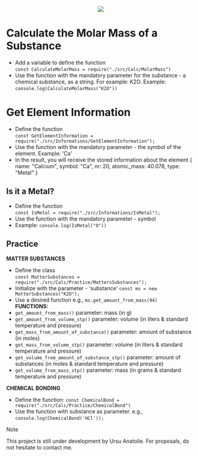 <p align=center><img src="https://github.com/anatolieursu/chemistryisfun/assets/104382017/1df6e785-be3a-4eab-8fb6-47a943cba31b"></p>

# Calculate the Molar Mass of a Substance
- Add a variable to define the function <br>
  `const CalculateMolarMass = require("./src/Calc/MolarMass")`
- Use the function with the mandatory parameter for the substance - a chemical substance, as a string. For example: K2O. Example: <br>
  `console.log(CalculateMolarMass("K2O"))`

# Get Element Information
- Define the function <br>
  `const GetElementInformation = require("./src/Informations/GetElementInformation");`
- Use the function with the mandatory parameter - the symbol of the element. Example: 'Ca'
- In the result, you will receive the stored information about the element
  {
  name: "Calcium",
  symbol: "Ca",
  nr: 20,
  atomic_mass: 40.078,
  type: "Metal"
  }

## Is it a Metal?
- Define the function <br>
  `const IsMetal = require("./src/Informations/IsMetal");`
- Use the function with the mandatory parameter - symbol
- Example: `console.log(IsMetal("O"))`

## Practice
**MATTER SUBSTANCES** <br>
- Define the class <br>
  `const MatterSubstances = require("./src/Calc/Practice/MattersSubstances");`
- Initialize with the parameter - 'substance'
  `const ms = new MatterSubstances("K2O");`
- Use a desired function
  e.g., `ms.get_amount_from_mass(94)` <br>
  **FUNCTIONS:**
- `get_amount_from_mass()` parameter: mass (in g)
- `get_amount_from_volume_stp()` parameter: volume (in liters & standard temperature and pressure)
- `get_mass_from_amount_of_substance()` parameter: amount of substance (in moles)
- `get_mass_from_volume_stp()` parameter: volume (in liters & standard temperature and pressure)
- `get_volume_from_amount_of_substance_stp()` parameter: amount of substances (in moles & standard temperature and pressure)
- `get_volume_from_mass_stp()` parameter: mass (in grams & standard temperature and pressure)

**CHEMICAL BONDING**
- Define the function:
  `const ChemicalBond = require("./src/Calc/Practice/ChemicalBond")`
- Use the function with substance as parameter. e.g.,
  `console.log(ChemicalBond('HCl'));`


> [!NOTE]
> This project is still under development by Ursu Anatolie. For proposals, do not hesitate to contact me.